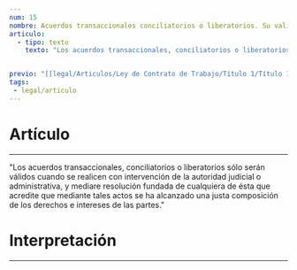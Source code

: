 ```yaml
---
num: 15
nombre: Acuerdos transaccionales conciliatorios o liberatorios. Su validez
articulo: 
  - tipo: texto
    texto: "Los acuerdos transaccionales, conciliatorios o liberatorios sólo serán válidos cuando se realicen con intervención de la autoridad judicial o administrativa, y mediare resolución fundada de cualquiera de ésta que acredite que mediante tales actos se ha alcanzado una justa composición de los derechos e intereses de las partes."


previo: "[[legal/Articulos/Ley de Contrato de Trabajo/Título 1/Título 1, Disposiciones Generales.md|Título 1, Disposiciones Generales]]"
tags: 
 - legal/articulo
---
```

# Artículo
---
"Los acuerdos transaccionales, conciliatorios o liberatorios sólo serán válidos cuando se realicen con intervención de la autoridad judicial o administrativa, y mediare resolución fundada de cualquiera de ésta que acredite que mediante tales actos se ha alcanzado una justa composición de los derechos e intereses de las partes."

# Interpretación
---
